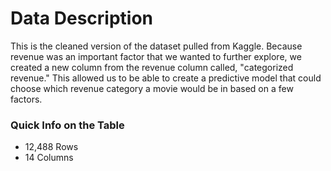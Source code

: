 # Data Description

This is the cleaned version of the dataset pulled from Kaggle. Because revenue was an important factor that we wanted to further explore, we created a new column from the revenue column called, "categorized revenue." This allowed us to be able to create a predictive model that could choose which revenue category a movie would be in based on a few factors.

### Quick Info on the Table
- 12,488 Rows
- 14 Columns

